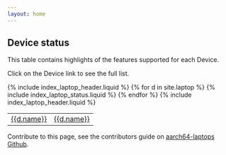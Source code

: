 ```yaml
---
layout: home
---
```

<div>
<h2>Device status</h2>
<p>This table contains highlights of the features supported for each Device.</p>
<p>Click on the Device link to see the full list.</p>
<table>
<thead>
{% include index_laptop_header.liquid %}
</thead>
<tbody>
{% for d in site.laptop %}
<tr>
<td><a href="{{d.url | absolute_url}}">{{d.name}}</a></td>
{% include index_laptop_status.liquid %}
<td><a href="{{d.url | absolute_url}}">{{d.name}}</a></td>
</tr>
{% endfor %}
</tbody>
<tfoot>
{% include index_laptop_header.liquid %}
</tfoot>
</table>
</div>

<p> Contribute to this page, see the contributors guide on <a
href="https://github.com/aarch64-laptops/aarch64-laptops.github.io/blob/main/README.md">
aarch64-laptops Github</a>.</p>
